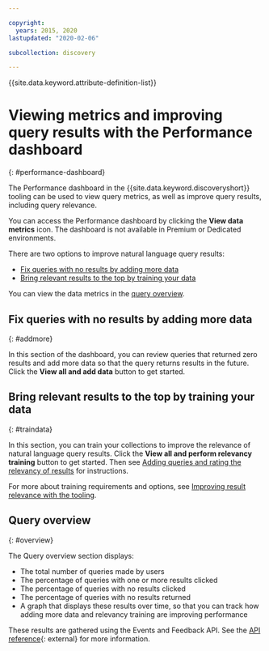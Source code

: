 ```yaml
---

copyright:
  years: 2015, 2020
lastupdated: "2020-02-06"

subcollection: discovery

---
```


{{site.data.keyword.attribute-definition-list}}

# Viewing metrics and improving query results with the Performance dashboard
{: #performance-dashboard}

<!-- Learn more topic WDS -->
The Performance dashboard in the {{site.data.keyword.discoveryshort}} tooling can be used to view query metrics, as well as improve query results, including query relevance.

You can access the Performance dashboard by clicking the **View data metrics** icon. The dashboard is not available in Premium or Dedicated environments.

There are two options to improve natural language query results:
- [Fix queries with no results by adding more data](/docs/discovery?topic=discovery-performance-dashboard#addmore)
- [Bring relevant results to the top by training your data](/docs/discovery?topic=discovery-performance-dashboard#traindata)

You can view the data metrics in the [query overview](/docs/discovery?topic=discovery-performance-dashboard#overview). 

## Fix queries with no results by adding more data
{: #addmore}

In this section of the dashboard, you can review queries that returned zero results and add more data so that the query returns results in the future. Click the **View all and add data** button to get started. 

## Bring relevant results to the top by training your data
{: #traindata}

In this section, you can train your collections to improve the relevance of natural language query results. Click the **View all and perform relevancy training** button to get started. Then see [Adding queries and rating the relevancy of results](/docs/discovery?topic=discovery-improving-result-relevance-with-the-tooling#results) for instructions.

For more about training requirements and options, see [Improving result relevance with the tooling](/docs/discovery?topic=discovery-improving-result-relevance-with-the-tooling).

## Query overview
{: #overview}

The Query overview section displays:
- The total number of queries made by users
- The percentage of queries with one or more results clicked
- The percentage of queries with no results clicked
- The percentage of queries with no results returned
- A graph that displays these results over time, so that you can track how adding more data and relevancy training are improving performance

These results are gathered using the Events and Feedback API. See the [API reference](https://{DomainName}/apidocs/discovery#create-event){: external} for more information.